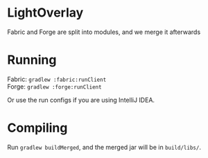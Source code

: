 # LightOverlay

Fabric and Forge are split into modules, and we merge it afterwards

# Running
Fabric: `gradlew :fabric:runClient`<br>
Forge: `gradlew :forge:runClient`

Or use the run configs if you are using IntelliJ IDEA.

# Compiling
Run `gradlew buildMerged`, and the merged jar will be in `build/libs/`.